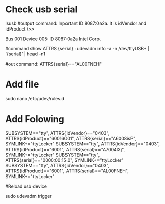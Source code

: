 

# Check usb serial 

lsusb
#output command: Inportant ID 8087:0a2a. It is idVendor and idProduct />>
 
Bus 001 Device 005: ID 8087:0a2a Intel Corp. 

#command show ATTRS {serial} :
udevadm info -a -n /dev/ttyUSB* | '{serial}' | head -n1

#out command:
ATTRS{serial}=="AL00FNEH"



#  Add file 

sudo nano /etc/udev/rules.d 

# Add Folowing 
SUBSYSTEM=="tty", ATTRS{idVendor}=="0403", ATTRS{idProduct}=="60016001", ATTRS{serial}=="A6008isP", SYMLINK+="ttyLocker"
SUBSYSTEM=="tty", ATTRS{idVendor}=="0403", ATTRS{idProduct}=="6001", ATTRS{serial}=="A7004IXj", SYMLINK+="ttyLocker"
SUBSYSTEM=="tty", ATTRS{serial}=="0000:00:15.0", SYMLINK+="ttyLocker"
SUBSYSTEM=="tty", ATTRS{idVendor}=="0403", ATTRS{idProduct}=="6001", ATTRS{serial}=="AL00FNEH", SYMLINK+="ttyLocker"

#Reload usb device

sudo udevadm trigger


